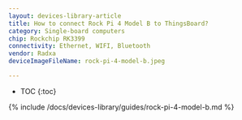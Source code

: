 ```yaml
---
layout: devices-library-article
title: How to connect Rock Pi 4 Model B to ThingsBoard?
category: Single-board computers
chip: Rockchip RK3399
connectivity: Ethernet, WIFI, Bluetooth
vendor: Radxa
deviceImageFileName: rock-pi-4-model-b.jpeg

---
```



* TOC
{:toc}

{% include /docs/devices-library/guides/rock-pi-4-model-b.md %}